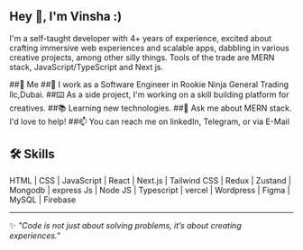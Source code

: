 ## Hey 👋, I'm Vinsha :)


I'm a self-taught developer with 4+ years of experience, excited about crafting immersive web experiences and scalable apps, dabbling in various creative projects, among other silly things. Tools of the trade are MERN stack, JavaScript/TypeScript and Next js.

##🚀 Me
##💼 I work as a Software Engineer in Rookie Ninja General Trading llc,Dubai.
##⌨️ As a side project, I'm working on a skill building platform for creatives.
##📚 Learning new technologies.
##💬 Ask me about MERN stack. I'd love to help!
##📫 You can reach me on linkedIn, Telegram, or via E-Mail


## 🛠 Skills
HTML | CSS | JavaScript | React | Next.js | Tailwind CSS | Redux | Zustand | Mongodb | express Js | Node JS | Typescript | vercel | Wordpress | Figma | MySQL | Firebase


---
✨ _"Code is not just about solving problems, it’s about creating experiences."_ 


